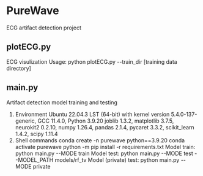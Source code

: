 # PureWave
ECG artifact detection project


## plotECG.py
ECG visulization
Usage: python plotECG.py --train_dir [training data directory]


## main.py
Artifact detection model training and testing
1. Environment
Ubuntu 22.04.3 LST (64-bit) with kernel version 5.4.0-137-generic, GCC 11.4.0, Python 3.9.20
joblib 1.3.2, matplotlib 3.7.5, neurokit2 0.2.10, numpy 1.26.4, pandas 2.1.4, pycaret 3.3.2, scikit_learn 1.4.2, scipy 1.11.4
2. Shell commands
conda create -n purewave python==3.9.20
conda activate purewave
python -m pip install -r requirements.txt
Model train: python main.py --MODE train
Model test: python main.py --MODE test --MODEL_PATH models/rf_tv
Model (private) test: python main.py --MODE private
